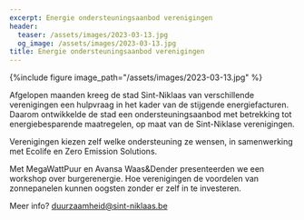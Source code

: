 ```yaml
---
excerpt: Energie ondersteuningsaanbod verenigingen
header:
  teaser: /assets/images/2023-03-13.jpg
  og_image: /assets/images/2023-03-13.jpg
title: Energie ondersteuningsaanbod verenigingen
---
```

{%include figure image_path="/assets/images/2023-03-13.jpg" %}

Afgelopen maanden kreeg de stad Sint-Niklaas van verschillende verenigingen een
hulpvraag in het kader van de stijgende energiefacturen. Daarom ontwikkelde de
stad een ondersteuningsaanbod met betrekking tot energiebesparende maatregelen,
op maat van de Sint-Niklase verenigingen.

Verenigingen kiezen zelf welke ondersteuning ze wensen, in samenwerking met
Ecolife en Zero Emission Solutions.

Met MegaWattPuur en Avansa Waas&Dender presenteerden we een workshop over
burgerenergie. Hoe verenigingen de voordelen van zonnepanelen kunnen oogsten
zonder er zelf in te investeren.

Meer info? duurzaamheid@sint-niklaas.be
